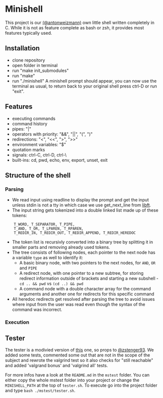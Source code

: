 # Minishell
This project is our [(@antonweizmann)](https://github.com/antonweizmann) own little shell written completely in C.
While it is not as feature complete as bash or zsh, it provides most features typically used.

## Installation
- clone repository
- open folder in terminal
- run "make init_submodules"
- run "make"
- run "./minishell"
A minishell prompt should appear, you can now use the terminal as usual,
to return back to your original shell press ctrl-D or run "exit".

## Features
- executing commands
- command history
- pipes: "|"
- operators with priority: "&&", "||", "(", ")"
- redirections: "<", "<<", ">", ">>"
- environment variables: "$"
- quotation marks
- signals: ctrl-C, ctrl-D, ctrl-\
- built-ins: cd, pwd, echo, env, export, unset, exit

## Structure of the shell
### Parsing
- We read input using readline to display the prompt and get the input unless stdin is not a tty in which case we use get_next_line from [libft](https://github.com/myryk31415/libft).
- The input string gets tokenized into a double linked list made up of these tokens:
```
	T_WORD, T_SEPARATOR, T_PIPE,
	T_AND, T_OR, T_LPAREN, T_RPAREN,
	T_REDIR_IN, T_REDIR_OUT, T_REDIR_APPEND, T_REDIR_HEREDOC
```
- The token list is recursivly converted into a binary tree by splitting it in smaller parts and removing already used tokens.
- The tree consists of following nodes, each pointer to the next node has a variable `type` as well to identify it:
  - A basic binary node, with two pointers to the next nodes, for `AND`, `OR` and `PIPE`
  - A redirect node, with one pointer to a new subtree, for storing redirect information outside of brackets and starting a new subshell - `cd .. && pwd` vs  `(cd ..) && pwd`
  - A command node with a double character array for the command arguments and another one for redirects for this specific command
- All heredoc redirects get resolved after parsing the tree to avoid issues where input from the user was read even though the syntax of the command was incorrect.
### Execution

## Tester
The tester is a modivied version of [this](https://github.com/zstenger93/42_minishell_tester) one, so props to [@zstenger93](https://github.com/zstenger93). We added some tests, commented some out that are not in the scope of the subject and rewrote the valgrind test so it also checks for "still reachable" and added 'valgrand bonus' and 'valgrind all' tests.

For more infos have a look at the `README.md` in the `mstest` folder.
You can either copy the whole mstest folder into your project or change the `MINISHELL_PATH` at the top of `tester.sh`.
To execute go into the project folder and type `bash ./mstest/tester.sh`.

